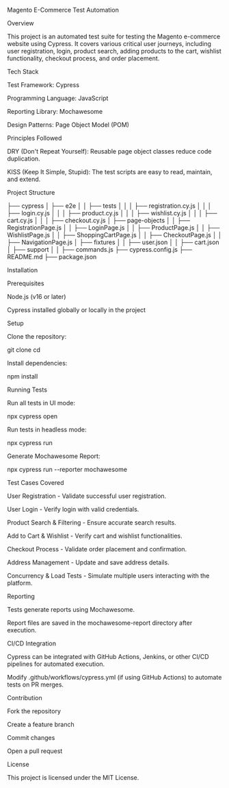 Magento E-Commerce Test Automation

Overview

This project is an automated test suite for testing the Magento e-commerce website using Cypress. It covers various critical user journeys, including user registration, login, product search, adding products to the cart, wishlist functionality, checkout process, and order placement.

Tech Stack

Test Framework: Cypress

Programming Language: JavaScript

Reporting Library: Mochawesome

Design Patterns: Page Object Model (POM)

Principles Followed

DRY (Don't Repeat Yourself): Reusable page object classes reduce code duplication.

KISS (Keep It Simple, Stupid): The test scripts are easy to read, maintain, and extend.

Project Structure

├── cypress
│   ├── e2e
│   │   ├── tests
│   │   │   ├── registration.cy.js
│   │   │   ├── login.cy.js
│   │   │   ├── product.cy.js
│   │   │   ├── wishlist.cy.js
│   │   │   ├── cart.cy.js
│   │   │   ├── checkout.cy.js
│   ├── page-objects
│   │   ├── RegistrationPage.js
│   │   ├── LoginPage.js
│   │   ├── ProductPage.js
│   │   ├── WishlistPage.js
│   │   ├── ShoppingCartPage.js
│   │   ├── CheckoutPage.js
│   │   ├── NavigationPage.js
│   ├── fixtures
│   │   ├── user.json
│   │   ├── cart.json
│   ├── support
│   │   ├── commands.js
├── cypress.config.js
├── README.md
├── package.json

Installation

Prerequisites

Node.js (v16 or later)

Cypress installed globally or locally in the project

Setup

Clone the repository:

git clone <repo-url>
cd <project-folder>

Install dependencies:

npm install

Running Tests

Run all tests in UI mode:

npx cypress open

Run tests in headless mode:

npx cypress run

Generate Mochawesome Report:

npx cypress run --reporter mochawesome

Test Cases Covered

User Registration - Validate successful user registration.

User Login - Verify login with valid credentials.

Product Search & Filtering - Ensure accurate search results.

Add to Cart & Wishlist - Verify cart and wishlist functionalities.

Checkout Process - Validate order placement and confirmation.

Address Management - Update and save address details.

Concurrency & Load Tests - Simulate multiple users interacting with the platform.

Reporting

Tests generate reports using Mochawesome.

Report files are saved in the mochawesome-report directory after execution.

CI/CD Integration

Cypress can be integrated with GitHub Actions, Jenkins, or other CI/CD pipelines for automated execution.

Modify .github/workflows/cypress.yml (if using GitHub Actions) to automate tests on PR merges.

Contribution

Fork the repository

Create a feature branch

Commit changes

Open a pull request

License

This project is licensed under the MIT License.